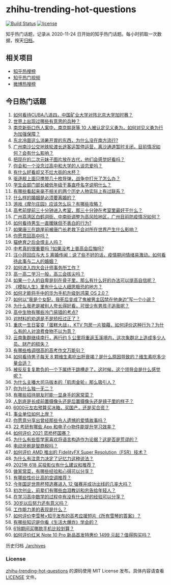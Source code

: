 # zhihu-trending-hot-questions

[![Build Status](https://github.com/justjavac/zhihu-trending-hot-questions/workflows/ci/badge.svg?branch=master)](https://github.com/justjavac/zhihu-trending-hot-questions/actions)
[![license](https://img.shields.io/github/license/justjavac/zhihu-trending-hot-questions)](https://github.com/justjavac/zhihu-trending-hot-questions/blob/master/LICENSE)

知乎热门话题，记录从 2020-11-24 日开始的知乎热门话题。每小时抓取一次数据，按天[归档](./archives)。

## 相关项目

- [知乎热搜榜](https://github.com/justjavac/zhihu-trending-top-search)
- [知乎热门视频](https://github.com/justjavac/zhihu-trending-hot-video)
- [微博热搜榜](https://github.com/justjavac/weibo-trending-hot-search)

## 今日热门话题

<!-- BEGIN -->
<!-- 最后更新时间 Sun Jun 06 2021 02:11:53 GMT+0800 (China Standard Time) -->

1. [如何看待CUBA八进四，中国矿业大学对阵北京大学加时赛？](https://www.zhihu.com/question/463306896)
2. [世界上出现过哪些有意思的兵种？](https://www.zhihu.com/question/419256945)
3. [南京新街口伤人案中，南京胖哥等 10
   人被认定见义勇为，如何对见义勇为行为加强保障？](https://www.zhihu.com/question/462770395)
4. [东北冷面这么消暑开胃的东西，为什么没在南方流行?](https://www.zhihu.com/question/462700732)
5. [广州南沙公交地铁轮渡长途客运暂停运营，离沙通道暂时关闭，目前情况如何？会有什么影响？](https://www.zhihu.com/question/463278387)
6. [把现在的二次元妹子图片放在古代，他们会感觉好看吗？](https://www.zhihu.com/question/462903907)
7. [你会和一个没念过高中和大学的人谈恋爱吗？](https://www.zhihu.com/question/462293257)
8. [有什么好看却又不烂大街的水杯？](https://www.zhihu.com/question/65459802)
9. [驱逐舰上面只携带几十枚导弹，战争中打光了怎么办？](https://www.zhihu.com/question/39027069)
10. [学生会部门部长被低年级干事直呼名字说明什么？](https://www.zhihu.com/question/21999602)
11. [有哪些看起来毫不相关的两个历史人物实际上有过联系？](https://www.zhihu.com/question/392281921)
12. [什么样的婚姻是必须要离婚的？](https://www.zhihu.com/question/320021757)
13. [游戏《摩尔庄园》应该怎么玩？有哪些攻略？](https://www.zhihu.com/question/371309327)
14. [高考前提前三十分钟进入考室，那三十分钟在考室里最好干什么？](https://www.zhihu.com/question/438598661)
15. [广州荔湾区白鹤洞街、中南街调整为高风险地区，广州目前防疫情况如何？](https://www.zhihu.com/question/462683954)
16. [如何看待男生一直暧昧但不表白的行为?](https://www.zhihu.com/question/314211216)
17. [如果唐三在跳崖前被唐门长老救下会对所在世界产生什么影响？](https://www.zhihu.com/question/461272805)
18. [你愿意回高中吗？](https://www.zhihu.com/question/453231661)
19. [猫绝育之后会恨主人吗？](https://www.zhihu.com/question/420799616)
20. [中考真的很重要吗 ?如果没考上普高会后悔吗?](https://www.zhihu.com/question/461082126)
21. [汪小菲回应与大 S
    离婚传闻：说了些不好的话，疫情期间情绪易激动。如何看待此事与二人的婚姻？](https://www.zhihu.com/question/463252497)
22. [如何进入四大会计师事务所工作？](https://www.zhihu.com/question/310191544)
23. [高一高二学习一般，高三会拔尖吗？](https://www.zhihu.com/question/461416493)
24. [如果一个人的自卑是刻在骨子里，那么有什么好的办法可以提高自信呢？](https://www.zhihu.com/question/461396765)
25. [《模拟人生》里有什么让人细思极恐的地方？](https://www.zhihu.com/question/264106033)
26. [如何才能将手中的华为手机升级到鸿蒙 OS 2.0？](https://www.zhihu.com/question/436295623)
27. [如何以“我是个女配，我死后变成了鬼被男主囚禁在他身边”写一个小说？](https://www.zhihu.com/question/448069836)
28. [为什么我老是被别人夸长得好看，可很少有男孩子追我呢？](https://www.zhihu.com/question/319027663)
29. [高中生物有哪些冷门易错的考点?](https://www.zhihu.com/question/447559813)
30. [对材料的劝退是不是矫枉过正了？](https://www.zhihu.com/question/462787240)
31. [重庆一生日宴变「蛋糕大战」，KTV
    包房一片狼藉，如何评价这种行为？为什么有的人对浪费食物不以为意？](https://www.zhihu.com/question/463080691)
32. [云南象群继续南行，再行约 5
    公里将重返玉溪境内，这次象群北上造成多少人员、财产的损失？](https://www.zhihu.com/question/463102060)
33. [有哪些格调很高的高考作文万能句？](https://www.zhihu.com/question/265353821)
34. [如何看待男子每天 8
    颗维生素吃出肝衰竭？是什么原因导致的？维生素吃多少量合适？](https://www.zhihu.com/question/463004931)
35. [被反反复复欺负的一个下属终于跳槽走了，这时候，这个领导会是什么感觉呢？](https://www.zhihu.com/question/419717401)
36. [为什么主播大司马版本的「肌肉金轮」那么吸引人？](https://www.zhihu.com/question/461688762)
37. [你为什么独一无二？](https://www.zhihu.com/question/463105888)
38. [有哪些招待朋友时能一显身手的家常菜？](https://www.zhihu.com/question/28037354)
39. [人到底是长成前置摄像头还是后置摄像头还是镜子里的样子？](https://www.zhihu.com/question/66063294)
40. [6000元左右预算买冰箱，买国产，还是买合资？](https://www.zhihu.com/question/427992113)
41. [事业单位如何上岸？](https://www.zhihu.com/question/345511835)
42. [你愿意分享出曾经那些令人遗憾的爱情故事吗？](https://www.zhihu.com/question/461039473)
43. [22 考研有哪些 App 和电子小物件能提升学习效率？](https://www.zhihu.com/question/462935512)
44. [如何评价 2021 蓝桥杯国赛？](https://www.zhihu.com/question/463261567)
45. [为什么有些哲学家喜欢将语言构造作为论据？这是否是荒谬的？](https://www.zhihu.com/question/456701631)
46. [电动牙刷是智商税吗？](https://www.zhihu.com/question/60799591)
47. [如何评价 AMD 推出的 FidelityFX Super
    Resolution（FSR）技术？](https://www.zhihu.com/question/462609402)
48. [为什么有注意力决定了记忆力这种说法？](https://www.zhihu.com/question/453067685)
49. [2021年 618 买投影仪有什么建议和推荐？](https://www.zhihu.com/question/458826447)
50. [做家常菜，有哪些经验和心得可以分享？](https://www.zhihu.com/question/19760437)
51. [有哪些性价比高的空调推荐？](https://www.zhihu.com/question/393218413)
52. [今年国足世界杯预选赛进入 12 强赛并成功出线的几率大吗？](https://www.zhihu.com/question/458794320)
53. [初次创业，前辈们有哪些血泪教训和忠告给年轻人？](https://www.zhihu.com/question/456798060)
54. [在学习高中数学的过程中有没有什么好的经验可以分享？](https://www.zhihu.com/question/24681105)
55. [30岁以后努力还有意义吗？](https://www.zhihu.com/question/461708777)
56. [工作能力差的表现是什么？](https://www.zhihu.com/question/272082217)
57. [如何评价李雪琴×知乎发布的高考应援短片《所有雪琴的答案》？](https://www.zhihu.com/question/463097533)
58. [有哪些知识是你看《生活大爆炸》学会的？](https://www.zhihu.com/question/321167011)
59. [618期间买哪款手机比较划算？](https://www.zhihu.com/question/463120125)
60. [如何评价红米 Note 10 Pro 新品首发特惠价 1499
    元起？值得购买吗？](https://www.zhihu.com/question/461503607)

<!-- END -->

历史归档 [./archives](./archives)

### License

[zhihu-trending-hot-questions](https://github.com/justjavac/zhihu-trending-hot-questions)
的源码使用 MIT License 发布。具体内容请查看 [LICENSE](./LICENSE) 文件。
